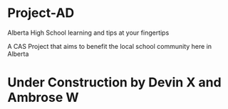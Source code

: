 # Project-AD
Alberta High School learning and tips at your fingertips

A CAS Project that aims to benefit the local school community here in Alberta
# Under Construction by Devin X and Ambrose W
